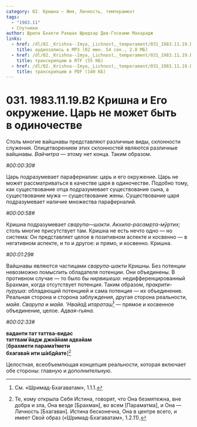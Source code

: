 ```yaml
---
category: 02. Кришна — Имя, Личность, темперамент
tags:
  - "1983.11"
  - Спутники
author: Шрила Бхакти Ракшак Шридхар Дев-Госвами Махарадж
links:
  - href: /dl/02._Krishna--Imya,_Lichnost,_temperament/031_1983.11.19.B2_SridharMj_Krishna_i_Ego_okruzhenie___Car_ne_mozhet_byt_v_odinochestve.mp3
    title: аудиозапись в MP3 (02 мин. 54 сек., 2.8 МБ)
  - href: /dl/02._Krishna--Imya,_Lichnost,_temperament/031_1983.11.19.B2_SridharMj_Krishna_i_Ego_okruzhenie___Car_ne_mozhet_byt_v_odinochestve.rtf
    title: транскрипцию в RTF (55 КБ)
  - href: /dl/02._Krishna--Imya,_Lichnost,_temperament/031_1983.11.19.B2_SridharMj_Krishna_i_Ego_okruzhenie___Car_ne_mozhet_byt_v_odinochestve.pdf
    title: транскрипцию в PDF (140 КБ)
---
```


# 031. 1983.11.19.B2 Кришна и Его окружение. Царь не может быть в одиночестве

Столь многие вайшнавы представляют различные виды, склонности служения. Олицетворением этих склонностей являются различные вайшнавы. *Вайчитра* — этому нет конца. Таким образом.

*#00:00:30#*

Царь подразумевает параферналии: царь и его окружение. Царь не может рассматриваться в качестве царя в одиночестве. Подобно тому, как существование отца подразумевает существование сына, а существование мужа — существование жены. Существование царя подразумевает наличие множества параферналий.

*#00:00:58#*

Кришна подразумевает *сварупа*—*шакти*. *Акхила-расамр̣та-мӯртих̣*: столь многие присутствует там. Кришна не есть нечто одно — но система: Он представляет целое в позитивном аспекте и косвенно — в негативном аспекте, и то и другое: и прямо, и косвенно. Кришна.

*#00:01:29#*

Вайшнавы являются частицами *сварупа-шакти* Кришны. Без потенции невозможно помыслить обладателя потенции. Они объединены. В противном случае — то было бы *нирвишеша*: недифференцированный Брахман, когда отсутствует потенция. Таким образом, *пракрити-пуруша*: обладающий потенцией и сама потенция — их объединение. Реальная сторона и сторона заблуждения, другая сторона реальности, *майя*. *Сварупа* и *майя*. *’Нвайа̄д итараташ́*[^_ftn1] — прямое и косвенное объединение, целое. *Адвая-гьяна*.

*#00:02:33#*

**ваданти тат таттва-видас**\
**таттвам̇ йадж джн̃а̄нам адвайам**\
[**брахмети парама̄тмети**\
**бхагава̄н ити ш́абдйате**][^_ftn2]

Целостная, всеобъемлющая концепция реальности, которая включает обе стороны: главную и дополнительную.



[^_ftn1]: См. «Шримад-Бхагаватам», 1.1.1.

[^_ftn2]: Те, кому открыла Себя Истина, говорят, что Она безмятежна, вне добра и зла, Она везде [Брахман], во всем [Параматма], и Она — Личность [Бхагаван]. Истина бесконечна, Она в центре всего, и имеет Свой образ («Шримад-Бхагаватам», 1.2.11).

